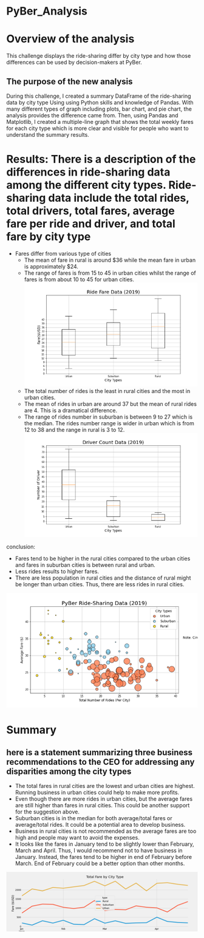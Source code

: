 # PyBer_Analysis

# Overview of the analysis
This challenge displays the ride-sharing differ by city type and how those differences can be used by decision-makers at PyBer. 

## The purpose of the new analysis
During this challenge, I created a summary DataFrame of the ride-sharing data by city type Using using Python skills and knowledge of Pandas. With many different types of graph including plots, bar chart, and pie chart, the analysis provides the difference came from. Then, using Pandas and Matplotlib, I created a multiple-line graph that shows the total weekly fares for each city type which is more clear and visible for people who want to understand the summary results.

# Results: There is a description of the differences in ride-sharing data among the different city types. Ride-sharing data include the total rides, total drivers, total fares, average fare per ride and driver, and total fare by city type
- Fares differ from various type of cities
  - The mean of fare in rural is around $36 while the mean fare in urban is approximately $24.
  - The range of fares is from 15 to 45 in urban cities whilst the range of fares is from about 10 to 45 for urban cities.
![Fig3](analysis/Fig3.png)
  - The total number of rides is the least in rural cities and the most in urban cities.
  - The mean of rides in urban are around 37 but the mean of rural rides are 4. This is a dramatical difference.
  - The range of rides number in suburban is between 9 to 27 which is the median. The rides number range is wider in urban which is from 12 to 38 and the range in rural is 3 to 12.
![Fig4](analysis/Fig4.png)

conclusion: 
 - Fares tend to be higher in the rural cities compared to the urban cities and fares in suburban cities is between rural and urban.
 - Less rides results to higher fares.
 - There are less population in rural cities and the distance of rural might be longer than urban cities. Thus, there are less rides in rural cities.
  
  ![Fig1](analysis/Fig1.png)


# Summary
## here is a statement summarizing three business recommendations to the CEO for addressing any disparities among the city types
- The total fares in rural cities are the lowest and urban cities are highest. Running business in urban cities could help to make more profits.
- Even though there are more rides in urban cities, but the average fares are still higher than fares in rural cities. This could be another support for the suggestion above.
- Suburban cities is in the median for both average/total fares or average/total rides. It could be a potential area to develop business. 
- Business in rural cities is not recommended as the average fares are too high and people may want to avoid the expenses.
- It looks like the fares in January tend to be slightly lower than February, March and April. Thus, I would recommend not to have business in January. Instead, the fares tend to be higher in end of February before March. End of February could be a better option than other months.

![PyBer_fare_summary](analysis/PyBer_fare_summary.png)

